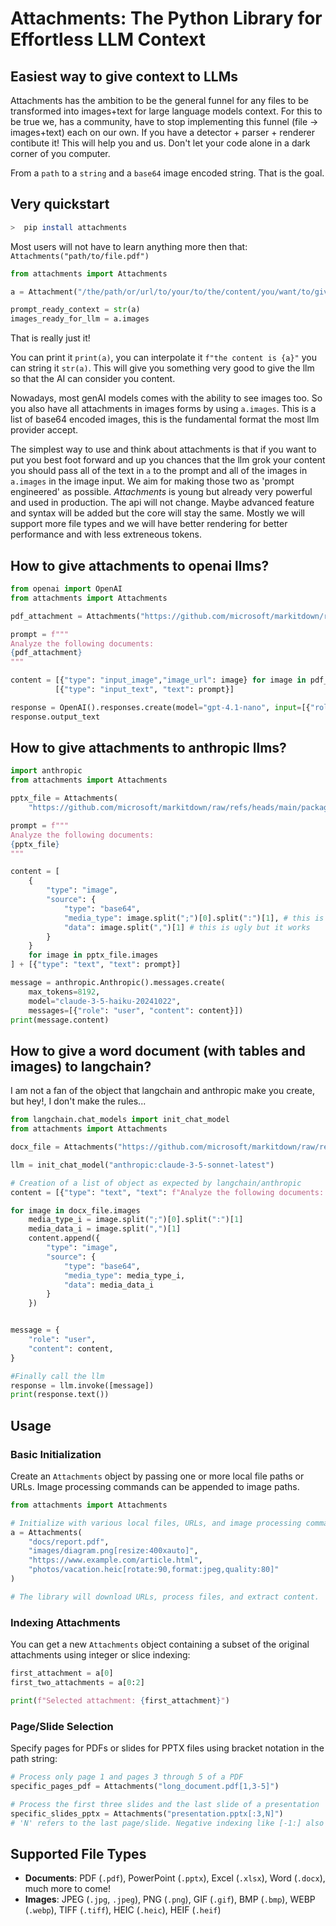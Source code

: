 # Attachments: The Python Library for Effortless LLM Context
## Easiest way to give context to LLMs

Attachments has the ambition to be the general funnel for any files to be transformed into images+text for large language models context. For this to be true we, has a community, have to stop implementing this funnel (file -> images+text) each on our own. If you have a detector + parser + renderer contibute it! This will help you and us. Don't let your code alone in a dark corner of you computer.

From a `path` to a `string` and a `base64` image encoded string. That is the goal.

## Very quickstart

```bash
>  pip install attachments
```

Most users will not have to learn anything more then that: `Attachments("path/to/file.pdf")`

```python
from attachments import Attachments

a = Attachment("/the/path/or/url/to/your/to/the/content/you/want/to/give/the/llm.xlsx", "another.pdf", "another.pptx"...)

prompt_ready_context = str(a)
images_ready_for_llm = a.images
```

That is really just it!

You can print it `print(a)`, you can interpolate it `f"the content is {a}"` you can string it `str(a)`. This will give you something very good to give the llm so that the AI can consider you content. 

Nowadays, most genAI models comes with the ability to see images too. So you also have all attachments in images forms by using `a.images`.
This is a list of base64 encoded images, this is the fundamental format the most llm provider accept. 

The simplest way to use and think about attachments is that if you want to put you best foot forward and up you chances that the llm grok your content you should pass all of the text in `a` to the prompt and all of the images in `a.images` in the image input. We aim for making those two as 'prompt engineered' as possible. *Attachments* is young but already very powerful and used in production. The api will not change. Maybe advanced feature and syntax will be added but the core will stay the same. Mostly we will support more file types and we will have better rendering for better performance and with less extreneous tokens.

## How to give attachments to openai llms?

```python
from openai import OpenAI
from attachments import Attachments

pdf_attachment = Attachments("https://github.com/microsoft/markitdown/raw/refs/heads/main/packages/markitdown/tests/test_files/test.pdf")

prompt = f"""
Analyze the following documents:
{pdf_attachment}
"""

content = [{"type": "input_image","image_url": image} for image in pdf_attachment.images] + \
          [{"type": "input_text", "text": prompt}]

response = OpenAI().responses.create(model="gpt-4.1-nano", input=[{"role": "user", "content": content}])
response.output_text
```

## How to give attachments to anthropic llms?

```python
import anthropic
from attachments import Attachments

pptx_file = Attachments(
    "https://github.com/microsoft/markitdown/raw/refs/heads/main/packages/markitdown/tests/test_files/test.pptx")

prompt = f"""
Analyze the following documents:
{pptx_file}
"""

content = [
    {
        "type": "image",
        "source": {
            "type": "base64",
            "media_type": image.split(";")[0].split(":")[1], # this is ugly but it works
            "data": image.split(",")[1] # this is ugly but it works
        }
    }
    for image in pptx_file.images
] + [{"type": "text", "text": prompt}]

message = anthropic.Anthropic().messages.create(
    max_tokens=8192,
    model="claude-3-5-haiku-20241022",
    messages=[{"role": "user", "content": content}])
print(message.content)
```

## How to give a word document (with tables and images) to langchain?

I am not a fan of the object that langchain and anthropic make you create, but hey!, I don't make the rules...

```python
from langchain.chat_models import init_chat_model
from attachments import Attachments

docx_file = Attachments("https://github.com/microsoft/markitdown/raw/refs/heads/main/packages/markitdown/tests/test_files/test.docx")

llm = init_chat_model("anthropic:claude-3-5-sonnet-latest")

# Creation of a list of object as expected by langchain/anthropic
content = [{"type": "text", "text": f"Analyze the following documents: {docx_file}"}]

for image in docx_file.images
    media_type_i = image.split(";")[0].split(":")[1]
    media_data_i = image.split(",")[1]
    content.append({
        "type": "image",
        "source": {
            "type": "base64",
            "media_type": media_type_i, 
            "data": media_data_i 
        }
    })


message = {
    "role": "user",
    "content": content,
}

#Finally call the llm
response = llm.invoke([message])
print(response.text())
```

## Usage

### Basic Initialization
Create an `Attachments` object by passing one or more local file paths or URLs. Image processing commands can be appended to image paths.

```python
from attachments import Attachments

# Initialize with various local files, URLs, and image processing commands
a = Attachments(
    "docs/report.pdf",
    "images/diagram.png[resize:400xauto]",
    "https://www.example.com/article.html",
    "photos/vacation.heic[rotate:90,format:jpeg,quality:80]"
)

# The library will download URLs, process files, and extract content.
```

### Indexing Attachments
You can get a new `Attachments` object containing a subset of the original attachments using integer or slice indexing:
```python
first_attachment = a[0]
first_two_attachments = a[0:2]

print(f"Selected attachment: {first_attachment}")
```

### Page/Slide Selection
Specify pages for PDFs or slides for PPTX files using bracket notation in the path string:
```python
# Process only page 1 and pages 3 through 5 of a PDF
specific_pages_pdf = Attachments("long_document.pdf[1,3-5]")

# Process the first three slides and the last slide of a presentation
specific_slides_pptx = Attachments("presentation.pptx[:3,N]") 
# 'N' refers to the last page/slide. Negative indexing like [-1:] also works.
```

## Supported File Types
*   **Documents**: PDF (`.pdf`), PowerPoint (`.pptx`), Excel (`.xlsx`), Word (`.docx`), much more to come!
*   **Images**: JPEG (`.jpg`, `.jpeg`), PNG (`.png`), GIF (`.gif`), BMP (`.bmp`), WEBP (`.webp`), TIFF (`.tiff`), HEIC (`.heic`), HEIF (`.heif`)